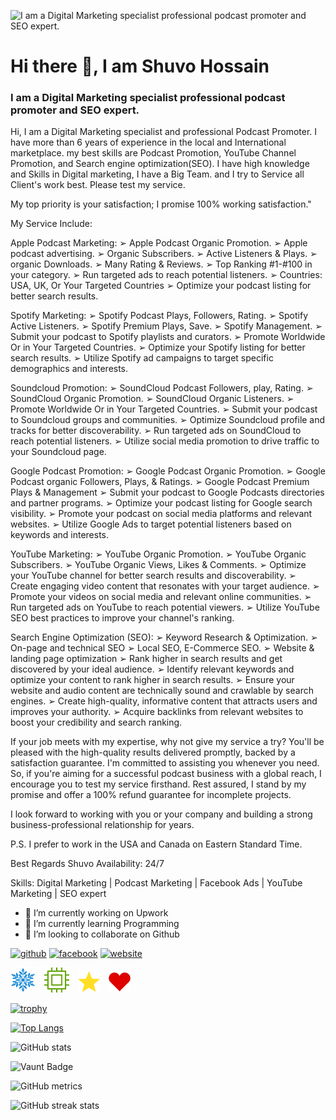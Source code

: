 ![I am a Digital Marketing specialist professional podcast promoter and SEO expert.](httphttps://scontent.fjsr17-1.fna.fbcdn.net/v/t39.30808-6/431345810_318453301229736_1368837657536166006_n.png?_nc_cat=108&ccb=1-7&_nc_sid=783fdb&_nc_eui2=AeGrZ_d-ODos075JuAxn17UdmAuPtem-NH2YC4-16b40feDXw-Ug9LwLa6vbs_9s2HxlLmqLWOOMoVbOpDyzZ1WB&_nc_ohc=8okmUnnANvgAX9-c-8S&_nc_ht=scontent.fjsr17-1.fna&oh=00_AfA9lGIAmb6vLEgvFCs1S9lef-L5Fj1VPyKLs2ZiDfrDAQ&oe=65EABBEEs://arturssmirnovs.github.io/github-profile-readme-generator/images/banner.png)

# Hi there 👋, I am Shuvo Hossain
### I am a Digital Marketing specialist professional podcast promoter and SEO expert.


Hi, I am a Digital Marketing specialist and professional Podcast Promoter. I have more than 6 years of experience in the local and International marketplace. my best skills are Podcast Promotion, YouTube Channel Promotion, and Search engine optimization(SEO). I have high knowledge and Skills in Digital marketing, I have a Big Team. and I try to Service all Client's work best. Please test my service.

My top priority is your satisfaction; I promise 100% working satisfaction."

My Service Include:

Apple Podcast Marketing:
➢ Apple Podcast Organic Promotion.
➢ Apple podcast advertising.
➢ Organic Subscribers.
➢ Active Listeners & Plays.
➢ organic Downloads.
➢ Many Rating & Reviews.
➢ Top Ranking #1-#100 in your category.
➢ Run targeted ads to reach potential listeners.
➢ Countries: USA, UK, Or Your Targeted Countries
➢ Optimize your podcast listing for better search results.

Spotify Marketing:
➢ Spotify Podcast Plays, Followers, Rating.
➢ Spotify Active Listeners.
➢ Spotify Premium Plays, Save.
➢ Spotify Management.
➢ Submit your podcast to Spotify playlists and curators.
➢ Promote Worldwide Or in Your Targeted Countries.
➢ Optimize your Spotify listing for better search results.
➢ Utilize Spotify ad campaigns to target specific demographics and interests.

Soundcloud Promotion:
➢ SoundCloud Podcast Followers, play, Rating.
➢ SoundCloud Organic Promotion.
➢ SoundCloud Organic Listeners.
➢ Promote Worldwide Or in Your Targeted Countries.
➢ Submit your podcast to Soundcloud groups and communities.
➢ Optimize Soundcloud profile and tracks for better discoverability.
➢ Run targeted ads on SoundCloud to reach potential listeners.
➢ Utilize social media promotion to drive traffic to your Soundcloud page.

Google Podcast Promotion:
➢ Google Podcast Organic Promotion.
➢ Google Podcast organic Followers, Plays, & Ratings.
➢ Google Podcast Premium Plays & Management
➢ Submit your podcast to Google Podcasts directories and partner programs.
➢ Optimize your podcast listing for Google search visibility.
➢ Promote your podcast on social media platforms and relevant websites.
➢ Utilize Google Ads to target potential listeners based on keywords and interests.

YouTube Marketing:
➢ YouTube Organic Promotion.
➢ YouTube Organic Subscribers.
➢ YouTube Organic Views, Likes & Comments.
➢ Optimize your YouTube channel for better search results and discoverability.
➢ Create engaging video content that resonates with your target audience.
➢ Promote your videos on social media and relevant online communities.
➢ Run targeted ads on YouTube to reach potential viewers.
➢ Utilize YouTube SEO best practices to improve your channel's ranking.

Search Engine Optimization (SEO):
➢ Keyword Research & Optimization.
➢ On-page and technical SEO
➢ Local SEO, E-Commerce SEO.
➢ Website & landing page optimization
➢ Rank higher in search results and get discovered by your ideal audience.
➢ Identify relevant keywords and optimize your content to rank higher in search results.
➢ Ensure your website and audio content are technically sound and crawlable by search engines.
➢ Create high-quality, informative content that attracts users and improves your authority.
➢ Acquire backlinks from relevant websites to boost your credibility and search ranking.

If your job meets with my expertise, why not give my service a try? You'll be pleased with the high-quality results delivered promptly, backed by a satisfaction guarantee. I'm committed to assisting you whenever you need. So, if you're aiming for a successful podcast business with a global reach, I encourage you to test my service firsthand. Rest assured, I stand by my promise and offer a 100% refund guarantee for incomplete projects.

I look forward to working with you or your company and building a strong business-professional relationship for years.

P.S. I prefer to work in the USA and Canada on Eastern Standard Time.

Best Regards
Shuvo
Availability: 24/7

Skills: Digital Marketing | Podcast Marketing | Facebook Ads | YouTube Marketing | SEO expert

- 🔭 I’m currently working on Upwork 
- 🌱 I’m currently learning Programming 
- 👯 I’m looking to collaborate on Github 


[<img src='https://cdn.jsdelivr.net/npm/simple-icons@3.0.1/icons/github.svg' alt='github' height='40'>](https://github.com/Shuvohossain46)  [<img src='https://cdn.jsdelivr.net/npm/simple-icons@3.0.1/icons/facebook.svg' alt='facebook' height='40'>](https://www.facebook.com/https://www.facebook.com/profile.php?id=100091952063930)  [<img src='https://cdn.jsdelivr.net/npm/simple-icons@3.0.1/icons/icloud.svg' alt='website' height='40'>](www.uniqueglobalservice.com)  

<a href='https://archiveprogram.github.com/'><img src='https://raw.githubusercontent.com/acervenky/animated-github-badges/master/assets/acbadge.gif' width='40' height='40'></a> <a href='https://docs.github.com/en/developers'><img src='https://raw.githubusercontent.com/acervenky/animated-github-badges/master/assets/devbadge.gif' width='40' height='40'></a> <a href='https://stars.github.com/'><img src='https://raw.githubusercontent.com/acervenky/animated-github-badges/master/assets/starbadge.gif' width='35' height='35'></a> <a href='https://docs.github.com/en/github/supporting-the-open-source-community-with-github-sponsors'><img src='https://raw.githubusercontent.com/acervenky/animated-github-badges/master/assets/sponsorbadge.gif' width='35' height='35'></a> 

[![trophy](https://github-profile-trophy.vercel.app/?username=Shuvohossain46)](https://github.com/ryo-ma/github-profile-trophy)

[![Top Langs](https://github-readme-stats.vercel.app/api/top-langs/?username=Shuvohossain46)](https://github.com/anuraghazra/github-readme-stats)

![GitHub stats](https://github-readme-stats.vercel.app/api?username=Shuvohossain46&show_icons=true)  

![Vaunt Badge](https://api.vaunt.dev/v1/github/entities/Shuvohossain46/contributions?format=svg&private=false)  

![GitHub metrics](https://metrics.lecoq.io/Shuvohossain46)  

![GitHub streak stats](https://streak-stats.demolab.com/?user=Shuvohossain46)  

